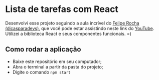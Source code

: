 # Lista de tarefas com React

Desenvolvi esse projeto seguindo a aula incrível do <a href="https://www.instagram.com/dicasparadevs/" target="_blank">Felipe Rocha (dicasparadevs)</a>, que você pode estar assistindo neste link do <a href="https://youtu.be/ErjWNvP6mko" target="_blank">YouTube</a>. Utilizei a biblioteca React e seus componentes funcionais. =)

## Como rodar a aplicação

<ul>
    <li>Baixe este repositório em seu computador;</li>
    <li>Abra o terminal a partir da pasta do projeto;</li>
    <li>Digite o comando <code>npm start</code></li>
</ul>